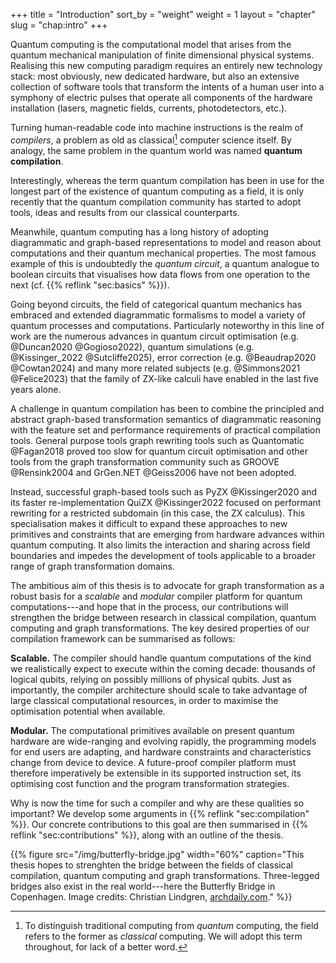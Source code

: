 +++
title = "Introduction"
sort_by = "weight"
weight = 1
layout = "chapter"
slug = "chap:intro"
+++

Quantum computing is the computational model that arises from the quantum
mechanical manipulation of finite dimensional physical systems. Realising this
new computing paradigm requires an entirely new technology stack: most
obviously, new dedicated hardware, but also an extensive collection of software
tools that transform the intents of a human user into a symphony of electric
pulses that operate all components of the hardware installation (lasers,
magnetic fields, currents, photodetectors, etc.).

Turning human-readable code into machine instructions is the realm of
_compilers_, a problem as old as classical[^classical] computer science itself.
By analogy, the same problem in the quantum world was named **quantum
compilation**.

[^classical]:
    To distinguish traditional computing from _quantum_ computing, the field
    refers to the former as _classical_ computing. We will adopt this term
    throughout, for lack of a better word.

Interestingly, whereas the term quantum compilation has been in use for the
longest part of the existence of quantum computing as a field, it is only
recently that the quantum compilation community has started to adopt tools,
ideas and results from our classical counterparts.

Meanwhile, quantum computing has a long history of adopting diagrammatic and
graph-based representations to model and reason about computations and their
quantum mechanical properties. The most famous example of this is undoubtedly
the _quantum circuit_, a quantum analogue to boolean circuits that visualises
how data flows from one operation to the next (cf.
{{% reflink "sec:basics" %}}).

Going beyond circuits, the field of categorical quantum mechanics has embraced
and extended diagrammatic formalisms to model a variety of quantum processes and
computations. Particularly noteworthy in this line of work are the numerous
advances in quantum circuit optimisation (e.g. @Duncan2020 @Gogioso2022),
quantum simulations (e.g. @Kissinger_2022 @Sutcliffe2025), error correction
(e.g. @Beaudrap2020 @Cowtan2024) and many more related subjects (e.g.
@Simmons2021 @Felice2023) that the family of ZX-like calculi have enabled in the
last five years alone.

A challenge in quantum compilation has been to combine the principled and
abstract graph-based transformation semantics of diagrammatic reasoning with the
feature set and performance requirements of practical compilation tools. General
purpose tools graph rewriting tools such as Quantomatic @Fagan2018 proved too
slow for quantum circuit optimisation and other tools from the graph
transformation community such as GROOVE @Rensink2004 and GrGen.NET @Geiss2006
have not been adopted.

Instead, successful graph-based tools such as PyZX @Kissinger2020 and its faster
re-implementation QuiZX @Kissinger2022 focused on performant rewriting for a
restricted subdomain (in this case, the ZX calculus). This specialisation makes
it difficult to expand these approaches to new primitives and constraints that
are emerging from hardware advances within quantum computing. It also limits the
interaction and sharing across field boundaries and impedes the development of
tools applicable to a broader range of graph transformation domains.

The ambitious aim of this thesis is to advocate for graph transformation as a
robust basis for a _scalable_ and _modular_ compiler platform for quantum
computations---and hope that in the process, our contributions will strengthen
the bridge between research in classical compilation, quantum computing and
graph transformations. The key desired properties of our compilation framework
can be summarised as follows:

**Scalable.** The compiler should handle quantum computations of the kind we
realistically expect to execute within the coming decade: thousands of logical
qubits, relying on possibly millions of physical qubits. Just as importantly,
the compiler architecture should scale to take advantage of large classical
computational resources, in order to maximise the optimisation potential when
available.

**Modular.** The computational primitives available on present quantum hardware
are wide-ranging and evolving rapidly, the programming models for end users are
adapting, and hardware constraints and characteristics change from device to
device. A future-proof compiler platform must therefore imperatively be
extensible in its supported instruction set, its optimising cost function and
the program transformation strategies.

Why is now the time for such a compiler and why are these qualities so
important? We develop some arguments in {{% reflink "sec:compilation" %}}. Our
concrete contributions to this goal are then summarised in
{{% reflink "sec:contributions" %}}, along with an outline of the thesis.

{{% figure src="/img/butterfly-bridge.jpg"
           width="60%"
           caption="This thesis hopes to strenghten the bridge between the fields of classical compilation, quantum computing and graph transformations. Three-legged bridges also exist in the real world---here the Butterfly Bridge in Copenhagen. Image credits: Christian Lindgren, [archdaily.com](https://www.archdaily.com/620622/butterfly-bridge-dietmar-feichtinger-architectes)." %}}
